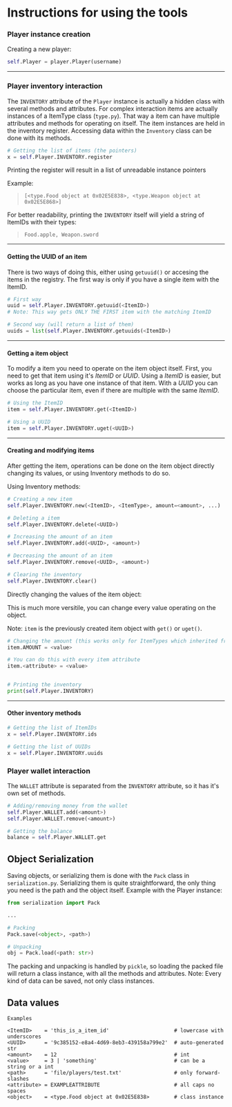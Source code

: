 # Instructions for using the tools

### Player instance creation

Creating a new player:
````python
self.Player = player.Player(username)
````
___
### Player inventory interaction

The `INVENTORY` attribute of the `Player` instance is actually a hidden class with several methods
and attributes. For complex interaction items are actually instances of a ItemType class (`type.py`).
That way a item can have multiple attributes and methods for operating on itself. The item instances are held
in the inventory register. Accessing data within the `Inventory` class can be done with its methods.
```python
# Getting the list of items (the pointers)
x = self.Player.INVENTORY.register
```
Printing the register will result in a list of unreadable instance pointers

Example: 
> `[<type.Food object at 0x02E5E838>, <type.Weapon object at 0x02E5E868>]`

For better readability, printing the `INVENTORY` itself will yield a string of ItemIDs with their types:
> `Food.apple, Weapon.sword`

___
#### Getting the UUID of an item
There is two ways of doing this, either using `getuuid()` or accesing the items in the registry.
The first way is only if you have a single item with the ItemID.
```python
# First way
uuid = self.Player.INVENTORY.getuuid(<ItemID>)
# Note: This way gets ONLY THE FIRST item with the matching ItemID

# Second way (will return a list of them)
uuids = list(self.Player.INVENTORY.getuuids(<ItemID>)
```
___
#### Getting a item object
To modify a item you need to operate on the item object itself.
First, you need to get that item using it's _ItemID_ or _UUID_.
Using a _ItemID_ is easier, but works as long as you have one instance of that item.
With a _UUID_ you can choose the particular item, even if there are multiple with the same _ItemID_.
```python
# Using the ItemID
item = self.Player.INVENTORY.get(<ItemID>)

# Using a UUID
item = self.Player.INVENTORY.uget(<UUID>)
```
___
#### Creating and modifying items
After getting the item, operations can be done on the item object directly changing its values,
or using Inventory methods to do so.

Using Inventory methods:
```python
# Creating a new item
self.Player.INVENTORY.new(<ItemID>, <ItemType>, amount=<amount>, ...) 

# Deleting a item
self.Player.INVENTORY.delete(<UUID>)

# Increasing the amount of an item
self.Player.INVENTORY.add(<UUID>, <amount>)

# Decreasing the amount of an item
self.Player.INVENTORY.remove(<UUID>, <amount>)

# Clearing the inventory
self.Player.INVENTORY.clear()
```

Directly changing the values of the item object:

This is much more versitile, you can change every value operating on the object. 

Note: `item` is the previously created item object with `get()` or `uget()`.
```python
# Changing the amount (this works only for ItemTypes which inherited from Stackable!)
item.AMOUNT = <value>

# You can do this with every item attribute
item.<attribute> = <value>


# Printing the inventory
print(self.Player.INVENTORY)
```
___
#### Other inventory methods
```python
# Getting the list of ItemIDs
x = self.Player.INVENTORY.ids

# Getting the list of UUIDs
x = self.Player.INVENTORY.uuids
```

### Player wallet interaction
The `WALLET` attribute is separated from the `INVENTORY` attribute, so it has it's own set of methods.
```python
# Adding/removing money from the wallet 
self.Player.WALLET.add(<amount>)
self.Player.WALLET.remove(<amount>)

# Getting the balance
balance = self.Player.WALLET.get
```

## Object Serialization
Saving objects, or serializing them is done with the `Pack` class in `serialization.py`.
Serializing them is quite straightforward, the only thing you need is the path and the object itself.
Example with the Player instance:
```python
from serialization import Pack

...

# Packing
Pack.save(<object>, <path>)

# Unpacking
obj = Pack.load(<path: str>)
```
The packing and unpacking is handled by `pickle`, so loading the packed file will return a class instance, with all the methods and attributes.
Note: Every kind of data can be saved, not only class instances.

## Data values
```
Examples

<ItemID>    = 'this_is_a_item_id'                     # lowercase with underscores
<UUID>      = '9c385152-e8a4-4d69-8eb3-439158a799e2'  # auto-generated str
<amount>    = 12                                      # int
<value>     = 3 | 'something'                         # can be a string or a int
<path>      = 'file/players/test.txt'                 # only forward-slashes
<attribute> = EXAMPLEATTRIBUTE                        # all caps no spaces
<object>    = <type.Food object at 0x02E5E838>        # class instance
```
